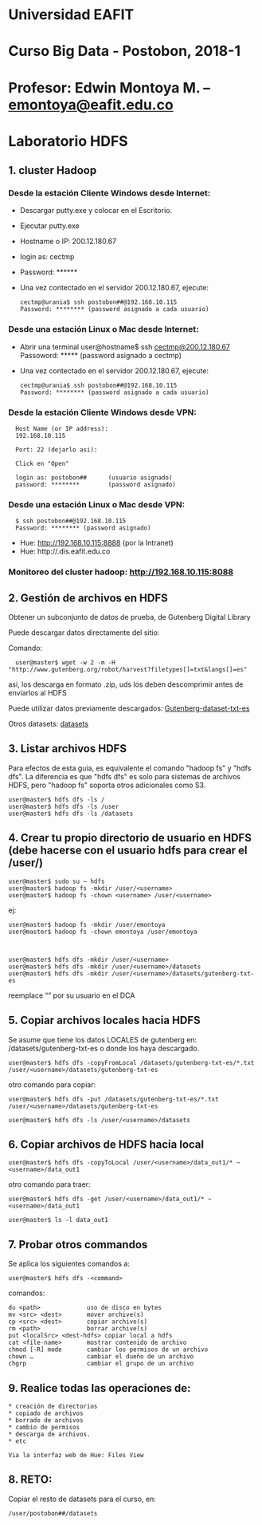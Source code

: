 # Universidad EAFIT
# Curso Big Data - Postobon, 2018-1
# Profesor: Edwin Montoya M. – emontoya@eafit.edu.co

# Laboratorio HDFS

## 1. cluster Hadoop

### Desde la estación Cliente Windows desde Internet:

* Descargar putty.exe y colocar en el Escritorio.
* Ejecutar putty.exe
* Hostname o IP: 200.12.180.67
* login as: cectmp
* Password: ******

* Una vez contectado en el servidor 200.12.180.67, ejecute:

      cectmp@urania$ ssh postobon##@192.168.10.115
      Password: ******** (password asignado a cada usuario)

### Desde una estación Linux o Mac desde Internet:

* Abrir una terminal
      user@hostname$ ssh cectmp@200.12.180.67
      Passoword: ***** (password asignado a cectmp)

* Una vez contectado en el servidor 200.12.180.67, ejecute:

      cectmp@urania$ ssh postobon##@192.168.10.115
      Password: ******** (password asignado a cada usuario)

### Desde la estación Cliente Windows desde VPN:

      Host Name (or IP address):
      192.168.10.115

      Port: 22 (dejarlo asi):

      Click en "Open"

      login as: postobon##      (usuario asignado)
      password: ********        (password asignado)

### Desde una estación Linux o Mac desde VPN:

      $ ssh postobon##@192.168.10.115
      Password: ******** (password asignado)


* Hue: http://192.168.10.115:8888 (por la Intranet)
* Hue: http://<name>.dis.eafit.edu.co

### Monitoreo del cluster hadoop: http://192.168.10.115:8088

## 2. Gestión de archivos en HDFS

Obtener un subconjunto de datos de prueba, de Gutenberg Digital Library

Puede descargar datos directamente del sitio:

Comando:

      user@master$ wget -w 2 -m -H "http://www.gutenberg.org/robot/harvest?filetypes[]=txt&langs[]=es"


asi, los descarga en formato .zip, uds los deben descomprimir antes de enviarlos al HDFS

Puede utilizar datos previamente descargados:
[Gutenberg-dataset-txt-es](../datasets/gutenberg-txt-es.zip)

Otros datasets:
[datasets](../datasets)

## 3. Listar archivos HDFS

Para efectos de esta guia, es equivalente el comando "hadoop fs" y "hdfs dfs". La diferencia es que "hdfs dfs" es solo para sistemas de archivos HDFS, pero "hadoop fs" soporta otros adicionales como S3.

    user@master$ hdfs dfs -ls /
    user@master$ hdfs dfs -ls /user
    user@master$ hdfs dfs -ls /datasets

## 4. Crear tu propio directorio de usuario en HDFS (debe hacerse con el usuario hdfs para crear el /user/<username>)

    user@master$ sudo su – hdfs
    user@master$ hadoop fs -mkdir /user/<username>
    user@master$ hadoop fs -chown <username> /user/<username>

ej:

    user@master$ hadoop fs -mkdir /user/emontoya
    user@master$ hadoop fs -chown emontoya /user/emontoya



    user@master$ hdfs dfs -mkdir /user/<username>
    user@master$ hdfs dfs -mkdir /user/<username>/datasets
    user@master$ hdfs dfs -mkdir /user/<username>/datasets/gutenberg-txt-es

reemplace “<username>” por su usuario en el DCA

## 5. Copiar archivos locales hacia HDFS

Se asume que tiene los datos LOCALES de gutenberg en: /datasets/gutenberg-txt-es o donde los haya descargado.

    user@master$ hdfs dfs -copyFromLocal /datasets/gutenberg-txt-es/*.txt /user/<username>/datasets/gutenberg-txt-es

otro comando para copiar:

    user@master$ hdfs dfs -put /datasets/gutenberg-txt-es/*.txt /user/<username>/datasets/gutenberg-txt-es

    user@master$ hdfs dfs -ls /user/<username>/datasets

## 6. Copiar archivos de HDFS hacia local

    user@master$ hdfs dfs -copyToLocal /user/<username>/data_out1/* ~<username>/data_out1

otro comando para traer:

    user@master$ hdfs dfs -get /user/<username>/data_out1/* ~<username>/data_out1

    user@master$ ls -l data_out1

## 7. Probar otros commandos

Se aplica los siguientes comandos a:

    user@master$ hdfs dfs -<command>

comandos:

    du <path>             uso de disco en bytes
    mv <src> <dest>       mover archive(s)
    cp <src> <dest>       copiar archivo(s)
    rm <path>             borrar archive(s)
    put <localSrc> <dest-hdfs> copiar local a hdfs
    cat <file-name>       mostrar contenido de archivo
    chmod [-R] mode       cambiar los permisos de un archivo
    chown …               cambiar el dueño de un archivo
    chgrp                 cambiar el grupo de un archivo

## 9. Realice todas las operaciones de:

    * creación de directorios
    * copiado de archivos
    * borrado de archivos
    * cambio de permisos
    * descarga de archivos.
    * etc

    Via la interfaz web de Hue: Files View

## 8. RETO:

Copiar el resto de datasets para el curso, en:

    /user/postobon##/datasets
